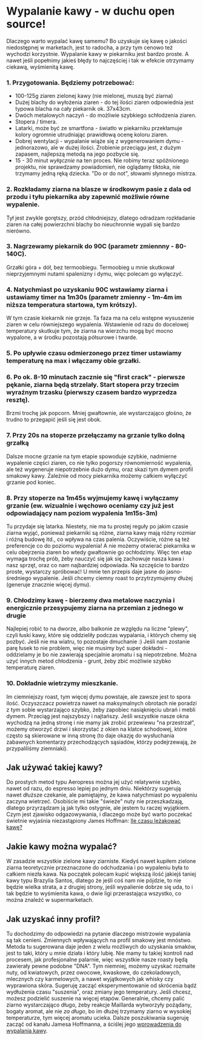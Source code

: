 # Wypalanie kawy - w duchu open source!

Dlaczego warto wypalać kawę samemu? Bo uzyskuje się kawę o jakości niedostępnej w marketach, jest to radocha, a przy tym cenowo też wychodzi korzystnie.
Wypalanie kawy w piekarniku jest bardzo proste. A nawet jeśli popełnimy jakieś błędy to najczęściej i tak w efekcie otrzymamy ciekawą, wyśmienitą kawę.

### 1. Przygotowania. Będziemy potrzebować:
  *   100-125g ziaren zielonej kawy (nie mielonej, muszą być ziarna)
  *   Dużej blachy do wyłożenia ziaren - do tej ilości ziaren odpowiednia jest typowa blacha na cały piekarnik ok. 37x43cm.
  *   Dwóch metalowych naczyń - do możliwie szybkiego schłodzenia ziaren.
  *   Stopera / timera.
  *   Latarki, może być ze smartfona - światło w piekarniku przekłamuje kolory ogromnie utrudniając prawidłową ocenę koloru ziaren.
  *   Dobrej wentylacji - wypalanie wiąże się z wygenerowaniem dymu - jednorazowo, ale w dużej ilości. Zrobienie przeciągu jest, z dużym zapasem, najlepszą metodą na jego pozbycie się.
  *   15 - 30 minut _wyłącznie_ na ten proces. Nie robimy teraz spóźnionego projektu, nie sprawdzamy powiadomień, nie oglądamy tiktoka, nie trzymamy jedną ręką dziecka. "Do or do not", słowami słynnego mistrza.  
    
### 2. Rozkładamy ziarna na blasze w środkowym pasie z dala od przodu i tyłu piekarnika aby zapewnić możliwie równe wypalenie.
Tył jest zwykle gorętszy, przód chłodniejszy, dlatego odradzam rozkładanie ziaren na całej powierzchni blachy bo nieuchronnie wypali się bardzo nierówno.
### 3. Nagrzewamy piekarnik do 90C (parametr zmiennny - 80-140C).
Grzałki góra + dół, bez termoobiegu. Termoobieg u mnie skutkował nieprzyjemnymi nutami spalenizny i dymu, więc polecam go wyłączyć.
### 4. Natychmiast po uzyskaniu 90C wstawiamy ziarna i ustawiamy timer na 1m30s (parametr zmienny - 1m-4m im niższa temperatura startowa, tym krótszy).
W tym czasie kiekarnik nie grzeje. Ta faza ma na celu wstępne wysuszenie ziaren w celu równiejszego wypalenia. Wstawienie od razu do docelowej temperatury skutkuje tym, że ziarna na wierzchu mogą być mocno wypalone, a w środku pozostają półsurowe i twarde.
### 5. Po upływie czasu odmierzonego przez timer ustawiamy temperaturę na max i włączamy obie grzałki.
### 6. Po ok. 8-10 minutach zacznie się "first crack" - pierwsze pękanie, ziarna będą strzelały. Start stopera przy trzecim wyraźnym trzasku (pierwszy czasem bardzo wyprzedza resztę).
Brzmi trochę jak popcorn. Mniej gwałtownie, ale wystarczająco głośno, że trudno to przegapić jeśli się jest obok.
### 7. Przy 20s na stoperze przełączamy na grzanie tylko dolną grzałką
Dalsze mocne grzanie na tym etapie spowoduje szybkie, nadmierne wypalenie części ziaren, co nie tylko pogorszy równomierność wypalenia, ale też wygeneruje niepotrzebnie dużo dymu, oraz skazi tym dymem profil smakowy kawy. Zależnie od mocy piekarnika możemy całkiem wyłączyć grzanie pod koniec.
### 8. Przy stoperze na 1m45s wyjmujemy kawę i wyłączamy grzanie (ew. wizualnie i węchowo oceniamy czy już jest odpowiadający nam poziom wypalenia 1m15s-3m)
Tu przydaje się latarka. Niestety, nie ma tu prostej reguły po jakim czasie ziarna wyjąć, ponieważ piekarniki są różne, ziarna kawy mają różny rozmiar i różną budowę itd., co wpływa na czas palenia. Oczywiście, różne są też preferencje co do poziomu wypalenia! A nie możemy otwierać piekarnika w celu obejrzenia ziaren bo wtedy gwałtownie go ochłodzimy. Więc ten etap wymaga trochę prób, żeby nauczyć się jak się zachowuje nasza kawa i nasz sprzęt, oraz co nam najbardziej odpowiada. Na szczęście to bardzo proste, wystarczy spróbować! U mnie ten przepis daje jasne do jasno-średniego wypalenie. Jeśli chcemy ciemny roast to przytrzymujemy dłużej (generuje znacznie więcej dymu).
### 9. Chłodzimy kawę - bierzemy dwa metalowe naczynia i energicznie przesypujemy ziarna na przemian z jednego w drugie
Najlepiej robić to na dworze, albo balkonie ze względu na liczne "plewy", czyli łuski kawy, które się oddzieliły podczas wypalania, i których chemy się pozbyć. Jeśli nie ma wiatru, to pozostaje dmuchanie :) Jeśli nam zostanie parę łusek to nie problem, więc nie musimy być super dokładni - oddzielamy je bo nie zawierają specjalnie aromatu i są niepotrzebne. Można uzyć innych metod chłodzenia - grunt, żeby zbić możliwie szybko temperaturę ziaren.
### 10. Dokładnie wietrzymy mieszkanie.
Im ciemniejszy roast, tym więcej dymu powstaje, ale zawsze jest to spora ilość. Oczyszczacz powietrza nawet na maksymalnych obrotach nie poradzi z tym sobie wystarzająco szybko, żeby zapobiec nasiąknięciu ubrań i mebli dymem. Przeciąg jest najszybszy i najtańszy. Jeśli wszystkie nasze okna wychodzą na jedną stronę i nie mamy jak zrobić przewiewu "na przestrzał", możemy otworzyć drzwi i skorzystać z okien na klatce schodowej, które często są skierowane w inną stronę (to daje okazję do wysłuchania zabawnych komentarzy przechodzących sąsiadów, którzy podejrzewają, że przypaliliśmy ziemniaki).

## Jak używać takiej kawy? 
Do prostych metod typu Aeropress można jej użyć relatywnie szybko, nawet od razu, do espresso lepiej po jednym dniu. Niektórzy sugerują nawet dłuższe czekanie, ale pamiętajmy, że kawa natychmiast po wypaleniu zaczyna wietrzeć. Osobiście mi takie "świeże" nuty nie przeszkadzają, dlatego przyrządzam ją jak tylko ostygnie, ale jestem tu raczej wyjątkiem. Czym jest zjawisko odgazowywania, i dlaczego może być warto poczekać świetnie wyjaśnia niezastąpiony James Hoffman: [Ile czasu leżakować kawę?](https://youtu.be/_Py8JOi3REg?si=9PgrwYnp6LTP6LeU)

## Jakie kawy można wypalać?
W zasadzie wszystkie zielone kawy ziarniste. Kiedyś nawet kupiłem zielone ziarna teoretycznie przeznaczone do odchudzania i po wypaleniu była to całkiem niezła kawa. Na początek polecam kupić większą ilość jakiejś taniej kawy typu Brazylia Santos, dlatego że jeśli coś nam nie pójdzie, to nie będzie wielka strata, a z drugiej strony, jeśli wypalienie dobrze się uda, to i tak będzie to wyśmienita kawa, o dwie ligi przerastająca wszystko, co można znaleźć w supermarketach.

## Jak uzyskać inny profil?
Tu dochodzimy do odpowiedzi na pytanie dlaczego mistrzowie wypalania są tak cenieni. Zmiennych wpływających na profil smakowy jest mnóstwo. Metoda tu sugerowana daje jeden z wielu możliwych do uzyskania smaków, jest to taki, który u mnie działa i który lubię. Nie mamy tu takiej kontroli nad procesem, jak profesjonalne palarnie, więc wszystkie nasze roasty będą zawierały pewne podobne "DNA". Tym niemniej, możemy uzyskać rozmaite nuty, od kwiatowych, przez owocowe, kwaskowe, do czekoladowych, mlecznych czy karmelowych, a nawet wyjątkowych jak whisky czy wyprawiona skóra. Sugeruję zacząć eksperymentowanie od skrócenia bądź wydłużenia czasu "suszenia", oraz zmiany jego temperatury. Jeśli chcesz, możesz podzielić suszenie na więcej etapów. Generalnie, chcemy palić ziarno wystarczająco długo, żeby reakcje Maillarda wytworzyły pożądany, bogaty aromat, ale nie _za długo_, bo im dłużej trzymamy ziarno w wysokiej temperaturze, tym więcej aromatu ucieka. Dalsze poszukiwania sugeruję zacząć od kanału Jamesa Hoffmanna, a ściślej jego [wprowadzenia do wypalania kawy](https://youtu.be/N6BJVM5tvnw?si=fDOUTwhn-HhxphGZ).
